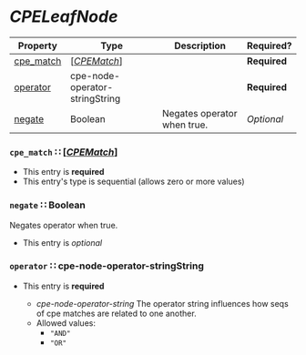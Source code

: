 <a id="map10"></a>
# *CPELeafNode*

| Property | Type | Description | Required? |
| -------- | ---- | ----------- | --------- |
|[cpe_match](#cpe_match-cpematchcpematchmdmap11)|[[*CPEMatch*](./CPEMatch.md#map11)]| |**Required**|
|[operator](#operator-cpe-node-operator-stringstring)|cpe-node-operator-stringString| |**Required**|
|[negate](#negate-boolean)|Boolean|Negates operator when true.|_Optional_|


<a id="cpe_match-cpematchcpematchmdmap11"></a>
### `cpe_match` ∷ [[*CPEMatch*](./CPEMatch.md#map11)]

* This entry is **required**
* This entry's type is sequential (allows zero or more values)


<a id="negate-boolean"></a>
### `negate` ∷ Boolean

Negates operator when true.

* This entry is _optional_



<a id="operator-cpe-node-operator-stringstring"></a>
### `operator` ∷ cpe-node-operator-stringString

* This entry is **required**


  * *cpe-node-operator-string* The operator string influences how seqs of cpe matches are related to one another.
  * Allowed values:
    * `"AND"`
    * `"OR"`
